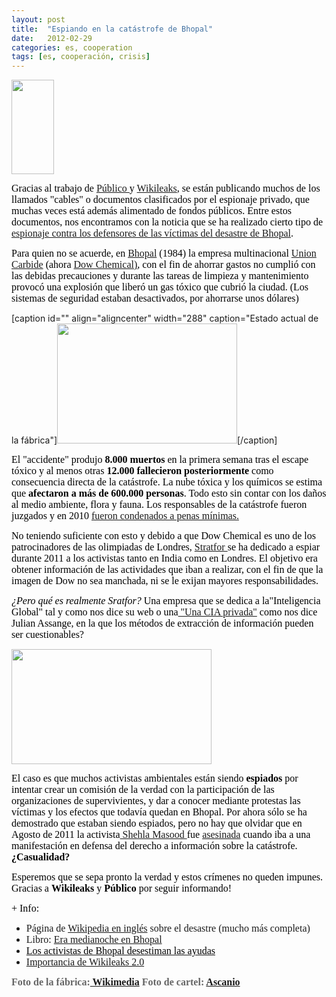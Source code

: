 ```yaml
---
layout: post
title:  "Espiando en la catástrofe de Bhopal"
date:   2012-02-29
categories: es, cooperation
tags: [es, cooperación, crisis]
---
```

<a href="http://wikileaks.org/"><img class="alignright" title="Wikileaks" src="http://wikileaks.org/IMG/wlogo.png" alt="" width="68" height="151" /></a>

<span style="color:#000000;"><span style="font-family:Ubuntu;"><span style="font-size:medium;">Gracias al trabajo de <a href="http://www.publico.es/" target="_blank">Público </a>y <a href="http://wikileaks.org/" target="_blank">Wikileaks</a>, se están publicando muchos de los llamados "cables" o documentos clasificados por el espionaje privado, que muchas veces está además alimentado de fondos públicos.
Entre estos documentos, nos encontramos con la noticia que se ha realizado cierto tipo de <a href="http://www.publico.es/internacional/424179/espionaje-contra-los-defensores-de-las-victimas-de-bhopal" target="_blank">espionaje contra los defensores de las víctimas del desastre de Bhopal</a>.</span></span></span>

<span style="color:#000000;"><span style="font-family:Ubuntu;"><span style="font-size:medium;">Para quien no se acuerde, en <a href="http://es.wikipedia.org/wiki/Bhopal" target="_blank">Bhopal</a> (1984) la empresa multinacional <a href="http://es.wikipedia.org/wiki/Union_Carbide" target="_blank">Union Carbide</a> (ahora <a href="http://es.wikipedia.org/wiki/Dow_Chemical" target="_blank">Dow Chemical)</a>, con el fin de ahorrar gastos no cumplió con las debidas precauciones y durante las tareas de limpieza y mantenimiento provocó una explosión que liberó un gas tóxico que cubrió la ciudad. (Los sistemas de seguridad estaban desactivados, por ahorrarse unos dólares)</span></span></span>

<span style="font-family:Ubuntu;">
</span>

[caption id="" align="aligncenter" width="288" caption="Estado actual de la fábrica"]<img class="    " src="http://upload.wikimedia.org/wikipedia/commons/thumb/6/66/Bhopal-Union_Carbide_2.jpg/800px-Bhopal-Union_Carbide_2.jpg" alt="" width="288" height="192" />[/caption]

<span style="color:#000000;"><span style="font-family:Ubuntu;"><span style="font-size:medium;">El "accidente" produjo</span></span></span><strong><span style="color:#000000;"><span style="font-family:Ubuntu;"><span style="font-size:medium;"> 8.000 muertos</span></span></span></strong><span style="color:#000000;"><span style="font-family:Ubuntu;"><span style="font-size:medium;"> en la primera semana tras el escape tóxico y al menos otras</span></span></span><strong><span style="color:#000000;"><span style="font-family:Ubuntu;"><span style="font-size:medium;"> 12.000 fallecieron posteriormente</span></span></span></strong><span style="color:#000000;"><span style="font-family:Ubuntu;"><span style="font-size:medium;"> como consecuencia directa de la catástrofe. La nube tóxica y los químicos se estima que </span></span></span><strong><span style="color:#000000;"><span style="font-family:Ubuntu;"><span style="font-size:medium;">afectaron a más de 600.000 personas</span></span></span></strong><span style="color:#000000;"><span style="font-family:Ubuntu;"><span style="font-size:medium;">. Todo esto sin contar con los daños al medio ambiente, flora y fauna. Los responsables de la catástrofe fueron juzgados y en 2010 <a href="http://diagonalperiodico.net/India-no-hay-justicia-para-Bhopal.html" target="_blank">fueron condenados a penas mínimas.</a></span></span></span>

<span style="color:#000000;"><span style="font-family:Ubuntu;"><span style="font-size:medium;">No teniendo suficiente con esto y debido a que Dow Chemical es uno de los patrocinadores de las olimpiadas de Londres, <a href="http://www.stratfor.com/" target="_blank">Stratfor </a>se ha dedicado a espiar durante 2011 a los activistas tanto en India como en Londres. El objetivo era obtener información de las actividades que iban a realizar, con el fin de que la imagen de Dow no sea manchada, ni se le exijan mayores responsabilidades.</span></span></span>

<em><span style="color:#000000;"><span style="font-family:Ubuntu;"><span style="font-size:medium;">¿Pero qué es realmente Sratfor?</span></span></span></em><span style="color:#000000;"><span style="font-family:Ubuntu;"><span style="font-size:medium;"> Una empresa que se dedica a la"Inteligencia Global" tal y como nos dice su web o una<a href="http://www.bbc.co.uk/mundo/noticias/2012/02/120227_eeuu_stratfor_wikileaks_servicio_inteligencia_wbm.shtml" target="_blank"> "Una CIA privada"</a> como nos dice Julian Assange, en la que los métodos de extracción de información pueden ser cuestionables?</span></span></span>
<p style="text-align:left;" align="CENTER"><span style="font-family:Ubuntu;">
</span></p>
<a href="http://farm1.staticflickr.com/22/28868638_82cb964f82.jpg"><img class="aligncenter" src="http://farm1.staticflickr.com/22/28868638_82cb964f82.jpg" alt="" width="320" height="184" /></a>

<span style="font-family:Ubuntu;"><span style="font-size:medium;"><span style="color:#000000;">El caso es que muchos activistas ambientales están siendo</span><strong><span style="color:#000000;"> espiados</span></strong><span style="color:#000000;"> por intentar crear un comisión de la verdad con la participación de las organizaciones de supervivientes, y dar a conocer mediante protestas las víctimas y los efectos que todavía quedan en Bhopal. Por ahora sólo se ha demostrado que estaban siendo espiados, pero no hay que olvidar que en Agosto de 2011 la activista<a href="http://en.wikipedia.org/wiki/Shehla_Masood" target="_blank"> Shehla Masood </a>fue <a href="http://www.europapress.es/internacional/noticia-asesinada-activista-india-shehla-masood-20110817091703.html" target="_blank">asesinada</a> cuando iba a una manifestación en defensa del derecho a información sobre la catástrofe. </span><strong><span style="color:#000000;">¿Casualidad?</span></strong></span></span>

<span style="color:#000000;"><span style="font-family:Ubuntu;"><span style="font-size:medium;">Esperemos que se sepa pronto la verdad y estos crímenes no queden impunes. Gracias a </span></span></span><strong><span style="color:#000000;"><span style="font-family:Ubuntu;"><span style="font-size:medium;">Wikileaks</span></span></span></strong><span style="color:#000000;"><span style="font-family:Ubuntu;"><span style="font-size:medium;"> y </span></span></span><strong><span style="color:#000000;"><span style="font-family:Ubuntu;"><span style="font-size:medium;">Público</span></span></span></strong><span style="color:#000000;"><span style="font-family:Ubuntu;"><span style="font-size:medium;"> por seguir informando!</span></span></span>

<span style="color:#000000;"><span style="font-family:Ubuntu;"><span style="font-size:medium;">+ Info:</span></span></span>
<ul>
	<li><span style="font-size:medium;font-family:Ubuntu;">Página de </span><a style="font-size:medium;font-family:Ubuntu;" href="http://en.wikipedia.org/wiki/Bhopal_disaster" target="_blank">Wikipedia en inglés</a><span style="font-size:medium;font-family:Ubuntu;"> sobre el desastre (mucho más completa)</span></li>
	<li><span style="font-size:medium;font-family:Ubuntu;">Libro: </span><a style="font-size:medium;font-family:Ubuntu;" href="http://www.proteccioncivil-andalucia.org/Documentos/Bhopal.htm#Libro" target="_blank">Era medianoche en Bhopal</a></li>
	<li><a href="http://cocexindia.blogspot.com/2010/06/los-activistas-de-bhopal-en-india.html" target="_blank"><span style="color:#000000;"><span style="font-family:Ubuntu;"><span style="font-size:medium;">Los activistas de Bhopal desestiman las ayudas</span></span></span></a></li>
	<li><span style="color:#000000;"><span style="font-family:Ubuntu;"><span style="font-size:medium;"><a title="wikileaks 2.0" href="http://www.publico.es/internacional/424554/wikileaks-2-0-es-mucho-mas-importante-que-el-cablegate-original" target="_blank">Importancia de Wikileaks 2.0</a></span></span></span></li>
</ul>
<strong><span style="color:#666666;"><span style="font-family:Ubuntu;"><span style="font-size:medium;">Foto de la fábrica:<a href="http://es.wikipedia.org/wiki/Archivo:Bhopal-Union_Carbide_2.jpg" target="_blank"> Wikimedia</a>
Foto de cartel: <a href="http://www.flickr.com/photos/ascanio/" target="_blank">Ascanio</a></span></span></span></strong><span style="color:#666666;"><span style="font-family:Ubuntu;"><span style="font-size:medium;">
</span></span></span>